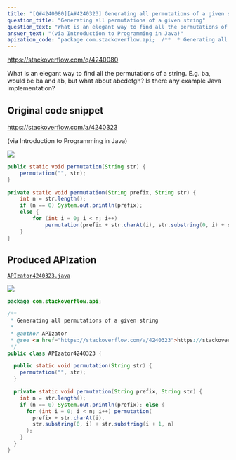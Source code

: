```yaml
---
title: "[Q#4240080][A#4240323] Generating all permutations of a given string"
question_title: "Generating all permutations of a given string"
question_text: "What is an elegant way to find all the permutations of a string. E.g. ba, would be ba and ab, but what about abcdefgh? Is there any example Java implementation?"
answer_text: "(via Introduction to Programming in Java)"
apization_code: "package com.stackoverflow.api;  /**  * Generating all permutations of a given string  *  * @author APIzator  * @see <a href=\"https://stackoverflow.com/a/4240323\">https://stackoverflow.com/a/4240323</a>  */ public class APIzator4240323 {    public static void permutation(String str) {     permutation(\"\", str);   }    private static void permutation(String prefix, String str) {     int n = str.length();     if (n == 0) System.out.println(prefix); else {       for (int i = 0; i < n; i++) permutation(         prefix + str.charAt(i),         str.substring(0, i) + str.substring(i + 1, n)       );     }   } }"
---
```


https://stackoverflow.com/q/4240080

What is an elegant way to find all the permutations of a string. E.g. ba, would be ba and ab, but what about abcdefgh? Is there any example Java implementation?



## Original code snippet

https://stackoverflow.com/a/4240323

(via Introduction to Programming in Java)

<div class="code-logo"><img src="/stackoverflow.png" /></div>

```java
public static void permutation(String str) { 
    permutation("", str); 
}

private static void permutation(String prefix, String str) {
    int n = str.length();
    if (n == 0) System.out.println(prefix);
    else {
        for (int i = 0; i < n; i++)
            permutation(prefix + str.charAt(i), str.substring(0, i) + str.substring(i+1, n));
    }
}
```

## Produced APIzation

[`APIzator4240323.java`](https://github.com/pasqualesalza/apization-temp/raw/main/data/search/APIzator4240323.java)

<div class="code-logo"><img src="/apizator.png" /></div>

```java
package com.stackoverflow.api;

/**
 * Generating all permutations of a given string
 *
 * @author APIzator
 * @see <a href="https://stackoverflow.com/a/4240323">https://stackoverflow.com/a/4240323</a>
 */
public class APIzator4240323 {

  public static void permutation(String str) {
    permutation("", str);
  }

  private static void permutation(String prefix, String str) {
    int n = str.length();
    if (n == 0) System.out.println(prefix); else {
      for (int i = 0; i < n; i++) permutation(
        prefix + str.charAt(i),
        str.substring(0, i) + str.substring(i + 1, n)
      );
    }
  }
}

```
